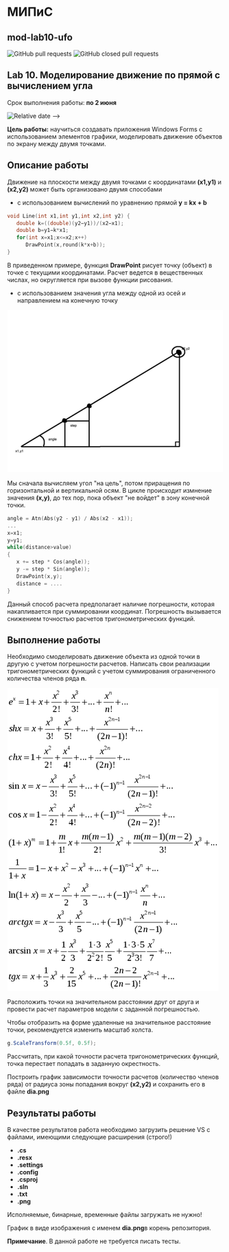 # МИПиС
## mod-lab10-ufo

![GitHub pull requests](https://img.shields.io/github/issues-pr/UNN-IASR/mod-lab10-ufo)
![GitHub closed pull requests](https://img.shields.io/github/issues-pr-closed/UNN-IASR/mod-lab10-ufo)

## Lab 10. Моделирование движение по прямой с вычислением угла

Срок выполнения работы: **по 2 июня**

![Relative date](https://img.shields.io/date/1717362000) -->

**Цель работы:** научиться создавать приложения Windows Forms с использованием элементов графики, моделировать движение объектов по экрану между двумя точками.

## Описание работы

Движение на плоскости между двумя точками с координатами **(x1,y1)** и **(x2,y2)** может быть организовано двумя способами

- с использованием вычислений по уравнению прямой **y = kx + b**

```cpp
void Line(int x1,int y1,int x2,int y2) {
   double k=((double)(y2−y1))/(x2−x1); 
   double b=y1−k*x1;
   for(int x=x1;x<=x2;x++)
      DrawPoint(x,round(k*x+b));
} 
```
В приведенном примере, функция **DrawPoint** рисует точку (объект) в точке с текущими координатами. Расчет ведется в вещественных числах, но округляется при вызове функции рисования.

- с использованием значения угла между одной из осей и направлением на конечную точку

![](images/angle.png)

Мы сначала вычисляем угол "на цель", потом приращения по горизонтальной и вертикальной осям. В цикле происходит измнение значения **(x,y)**, до тех пор, пока объект "не войдет" в зону конечной точки. 

```cpp
angle = Atn(Abs(y2 - y1) / Abs(x2 - x1));
...
x=x1;
y=y1;
while(distance>value)
{
   x += step * Cos(angle));
   y -= step * Sin(angle));
   DrawPoint(x,y);
   distance = ....
}
```
Данный способ расчета предполагает наличие погрешности, которая накапливается при суммировании координат. Погрешность вызывается снижением точностью расчетов тригонометрических функций.


## Выполнение работы

Необходимо смоделировать движение объекта из одной точки в другую с учетом погрешности расчетов. Написать свои реализации тригонометрических функций с учетом суммирования ограниченного количества членов ряда **n**.

![](images/formulas.png)

Расположить точки на значительном расстоянии друг от друга и провести расчет параметров модели с заданной погрешностью.

Чтобы отобразить на форме удаленные на значительное расстояние точки, рекомендуется изменить масштаб холста.


```csharp
g.ScaleTransform(0.5f, 0.5f);
```

Рассчитать, при какой точности расчета тригонометрических функций, точка перестает попадать в заданную окрестность.

Построить график зависимости точности расчетов (количество членов ряда) от радиуса зоны попадания вокруг **(x2,y2)** и сохранить его в файле **dia.png**


## Результаты работы

В качестве результатов работа необходимо загрузить решение VS с файлами, имеющими следующие расширения (строго!)

- **.cs**
- **.resx**
- **.settings**
- **.config**
- **.csproj**
- **.sln**
- **.txt**
- **.png**

Исполняемые, бинарные, временные файлы загружать не нужно!

График в виде изображения с именем **dia.png**в корень репозитория.

**Примечание**. В данной работе не требуется писать тесты.
